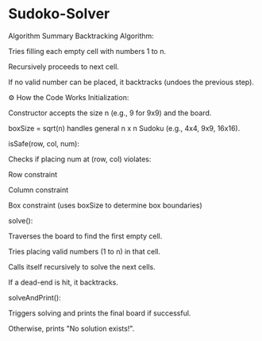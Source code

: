 # Sudoko-Solver
Algorithm Summary
Backtracking Algorithm:

Tries filling each empty cell with numbers 1 to n.

Recursively proceeds to next cell.

If no valid number can be placed, it backtracks (undoes the previous step).

⚙️ How the Code Works
Initialization:

Constructor accepts the size n (e.g., 9 for 9x9) and the board.

boxSize = sqrt(n) handles general n x n Sudoku (e.g., 4x4, 9x9, 16x16).

isSafe(row, col, num):

Checks if placing num at (row, col) violates:

Row constraint

Column constraint

Box constraint (uses boxSize to determine box boundaries)

solve():

Traverses the board to find the first empty cell.

Tries placing valid numbers (1 to n) in that cell.

Calls itself recursively to solve the next cells.

If a dead-end is hit, it backtracks.

solveAndPrint():

Triggers solving and prints the final board if successful.

Otherwise, prints "No solution exists!".
